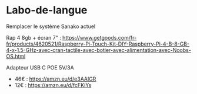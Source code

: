 # Labo-de-langue
Remplacer le système Sanako actuel

Rap 4 8gb + écran 7" : https://www.getgoods.com/fr-fr/products/4620521/Raspberry-Pi-Touch-Kit-DIY-Raspberry-Pi-4-B-8-GB-4-x-1.5-GHz-avec-cran-tactile-avec-botier-avec-alimentation-avec-Noobs-OS.html

Adapteur USB C POE 5V/3A 
  - 46€ : https://amzn.eu/d/e3AAIGR
  - 12€ : https://amzn.eu/d/fcFKiYs
